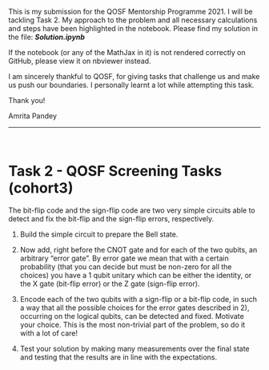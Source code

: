 This is my submission for the QOSF Mentorship Programme 2021. I will be tackling Task 2. My approach to the problem and all necessary calculations and steps have been highlighted in the notebook. Please find my solution in the file:  **_Solution.ipynb_**

If the notebook (or any of the MathJax in it) is not rendered correctly on GitHub, please view it on nbviewer instead.

I am sincerely thankful to QOSF, for giving tasks that challenge us and make us push our boundaries. I personally learnt a lot while attempting this task.


Thank you!

Amrita Pandey

<hr> <br>

# Task 2 - QOSF Screening Tasks (cohort3)

The bit-flip code and the sign-flip code are two very simple circuits able to detect and fix the bit-flip and the sign-flip errors, respectively.

1.	Build the simple circuit to prepare the Bell state.

2.	Now add, right before the CNOT gate and for each of the two qubits, an arbitrary “error gate”. By error gate we mean that with a certain probability (that you can decide but   must be non-zero for all the choices) you have a 1 qubit unitary which can be either the identity, or the X gate (bit-flip error) or the Z gate (sign-flip error).

3.	Encode each of the two qubits with a sign-flip or a bit-flip code, in such a way that all the possible choices for the error gates described in 2), occurring on the logical qubits, can be detected and fixed. Motivate your choice. This is the most non-trivial part of the problem, so do it with a lot of care!

4.	Test your solution by making many measurements over the final state and testing that the results are in line with the expectations.

<br>
